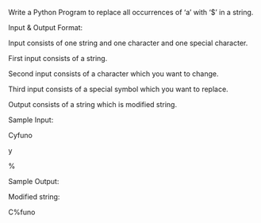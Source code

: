 Write a Python Program to replace all occurrences of ‘a’ with ‘$’ in a string.

Input & Output Format:

Input consists of one string and one character and one special character.

First input consists of a string.

Second input consists of a character which you want to change.

Third input consists of a special symbol which you want to replace.

Output consists of a string which is modified string.

Sample Input:

Cyfuno

y

%

Sample Output:

Modified string:

C%funo
